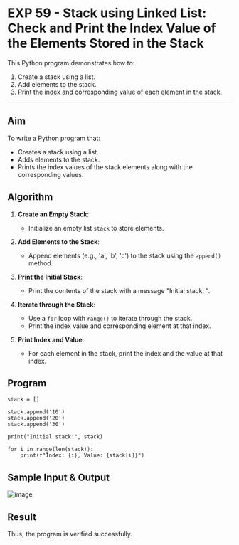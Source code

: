 # EXP 59 - Stack using Linked List: Check and Print the Index Value of the Elements Stored in the Stack

This Python program demonstrates how to:
1. Create a stack using a list.
2. Add elements to the stack.
3. Print the index and corresponding value of each element in the stack.

---

##  Aim

To write a Python program that:
- Creates a stack using a list.
- Adds elements to the stack.
- Prints the index values of the stack elements along with the corresponding values.

##  Algorithm

1. **Create an Empty Stack**:
   - Initialize an empty list `stack` to store elements.

2. **Add Elements to the Stack**:
   - Append elements (e.g., 'a', 'b', 'c') to the stack using the `append()` method.

3. **Print the Initial Stack**:
   - Print the contents of the stack with a message "Initial stack: ".

4. **Iterate through the Stack**:
   - Use a `for` loop with `range()` to iterate through the stack.
   - Print the index value and corresponding element at that index.

5. **Print Index and Value**:
   - For each element in the stack, print the index and the value at that index.

##  Program
```
stack = []

stack.append('10')
stack.append('20')
stack.append('30')

print("Initial stack:", stack)

for i in range(len(stack)):
    print(f"Index: {i}, Value: {stack[i]}")
```
## Sample Input & Output
![image](https://github.com/user-attachments/assets/b61e3439-93d0-41c7-8e9b-259f316b7bc0)

## Result
 Thus, the program is verified successfully.
